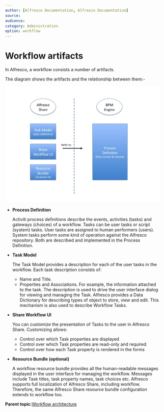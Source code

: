 ```yaml
---
author: [Alfresco Documentation, Alfresco Documentation]
source: 
audience: 
category: Administration
option: workflow
---
```


# Workflow artifacts

In Alfresco, a workflow consists a number of artifacts.

The diagram shows the artifacts and the relationship between them:-

![A diagram of Alfresco workflow artifacts](../images/wf-artifacts.jpg)

-   **Process Definition**

    Activiti process definitions describe the events, activities \(tasks\) and gateways \(choices\) of a workflow. Tasks can be user tasks or script \(system\) tasks. User tasks are assigned to human performers \(users\). System tasks perform some kind of operation against the Alfresco repository. Both are described and implemented in the Process Definition.

-   **Task Model**

    The Task Model provides a description for each of the user tasks in the workflow. Each task description consists of:

    -   Name and Title.
    -   Properties and Associations. For example, the information attached to the task.
    The description is used to drive the user interface dialog for viewing and managing the Task. Alfresco provides a Data Dictionary for describing types of object to store, view and edit. This mechanism is also used to describe Workflow Tasks.

-   **Share Workflow UI**

    You can customize the presentation of Tasks to the user in Alfresco Share. Customizing allows:

    -   Control over which Task properties are displayed
    -   Control over which Task properties are read-only and required
    -   Control over how each Task property is rendered in the forms
-   **Resource Bundle \(optional\)**

    A workflow resource bundle provides all the human-readable messages displayed in the user interface for managing the workflow. Messages include Task titles, task property names, task choices etc. Alfresco supports full localization of Alfresco Share, including workflow. Therefore, the same Alfresco Share resource bundle configuration extends to workflow too.


**Parent topic:**[Workflow architecture](../concepts/wf-architecture.md)

